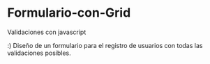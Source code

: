 # Formulario-con-Grid
Validaciones con javascript

:) Diseño de un formulario para el registro de usuarios con todas las validaciones posibles.
